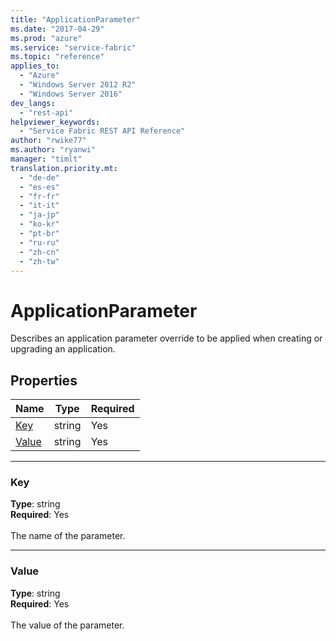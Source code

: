 ```yaml
---
title: "ApplicationParameter"
ms.date: "2017-04-29"
ms.prod: "azure"
ms.service: "service-fabric"
ms.topic: "reference"
applies_to: 
  - "Azure"
  - "Windows Server 2012 R2"
  - "Windows Server 2016"
dev_langs: 
  - "rest-api"
helpviewer_keywords: 
  - "Service Fabric REST API Reference"
author: "rwike77"
ms.author: "ryanwi"
manager: "timlt"
translation.priority.mt: 
  - "de-de"
  - "es-es"
  - "fr-fr"
  - "it-it"
  - "ja-jp"
  - "ko-kr"
  - "pt-br"
  - "ru-ru"
  - "zh-cn"
  - "zh-tw"
---
```

# ApplicationParameter

Describes an application parameter override to be applied when creating or upgrading an application.

## Properties
| Name | Type | Required |
| --- | --- | --- |
| [Key](#key) | string | Yes |
| [Value](#value) | string | Yes |

____
### Key
__Type__: string <br/>
__Required__: Yes<br/>
<br/>
The name of the parameter.

____
### Value
__Type__: string <br/>
__Required__: Yes<br/>
<br/>
The value of the parameter.
